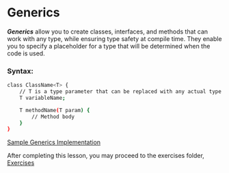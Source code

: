 # Generics

___Generics___ allow you to create classes, interfaces, and methods that can work with any type, while ensuring type safety at compile time. They enable you to specify a placeholder for a type that will be determined when the code is used.

### Syntax:
```bash
class ClassName<T> {
    // T is a type parameter that can be replaced with any actual type
    T variableName;

    T methodName(T param) {
        // Method body
    }
}
```

[Sample Generics Implementation](https://github.com/prince-bojji/JavaNiceDay/tree/main/JavaDevelopment/src/week1/Generics)

After completing this lesson, you may proceed to the exercises folder, [Exercises](https://github.com/prince-bojji/JavaNiceDay/tree/main/JavaDevelopment/src/week1/Exercises)

